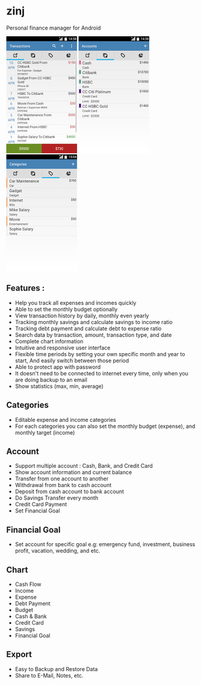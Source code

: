 
# zinj

Personal finance manager for Android

![Alt text](https://github.com/neonerdy/zinj/blob/master/screenshot/transactions.png "Transaction")
![Alt text](https://github.com/neonerdy/zinj/blob/master/screenshot/accounts.png "Account")
![Alt text](https://github.com/neonerdy/zinj/blob/master/screenshot/categories.png "Category")

## Features :

- Help you track all expenses and incomes quickly
- Able to set the monthly budget optionally
- View transaction history by daily, monthly even yearly
- Tracking monthly savings and calculate savings to income ratio
- Tracking debt payment and calculate debt to expense ratio
- Search data by transaction, amount, transaction type, and date
- Complete chart information 
- Intuitive and responsive user interface
- Flexible time periods by setting your own specific month and year to start, And easily switch between those period
- Able to protect app with password
- It doesn't need to be connected to internet every time, only when you are doing backup to an email
- Show statistics (max, min, average)


## Categories

- Editable expense and income categories
- For each categories you can also set the monthly budget (expense), and monthly target (income)


## Account

- Support multiple account : Cash, Bank, and Credit Card
- Show account information and current balance
- Transfer from one account to another
- Withdrawal from bank to cash account
- Deposit from cash account to bank account
- Do Savings Transfer every month
- Credit Card Payment 
- Set Financial Goal

## Financial Goal

- Set account for specific goal e.g: emergency fund, investment, business profit, vacation, wedding, and etc.


## Chart

- Cash Flow
- Income
- Expense
- Debt Payment
- Budget
- Cash & Bank
- Credit Card
- Savings 
- Financial Goal


## Export

- Easy to Backup and Restore Data 
- Share to E-Mail, Notes, etc.
